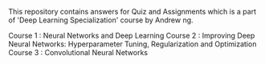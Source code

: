 This repository contains answers for Quiz and Assignments which is a part of 'Deep Learning Specialization' course by Andrew ng.  

Course 1 : Neural Networks and Deep Learning
Course 2 : Improving Deep Neural Networks: Hyperparameter Tuning, Regularization and Optimization
Course 3 : Convolutional Neural Networks
